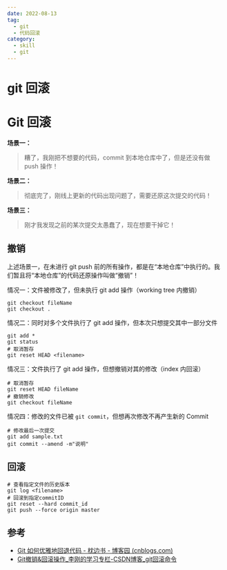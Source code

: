```yaml
---
date: 2022-08-13
tag:
  - git
  - 代码回滚
category:
  - skill
  - git
---
```


# git 回滚

# Git 回滚


**场景一：**

> 糟了，我刚把不想要的代码，commit 到本地仓库中了，但是还没有做 push 操作！

**场景二：**

> 彻底完了，刚线上更新的代码出现问题了，需要还原这次提交的代码！

**场景三：**

> 刚才我发现之前的某次提交太愚蠢了，现在想要干掉它！


## 撤销

上述场景一，在未进行 git push 前的所有操作，都是在“本地仓库”中执行的。我们暂且将“本地仓库”的代码还原操作叫做“撤销”！

情况一：文件被修改了，但未执行 git add 操作（working tree 内撤销）

```shell
git checkout fileName
git checkout .
```

情况二：同时对多个文件执行了 git add 操作，但本次只想提交其中一部分文件

```shell
git add *
git status
# 取消暂存 
git reset HEAD <filename>
```

情况三：文件执行了 git add 操作，但想撤销对其的修改（index 内回滚）
```shell
# 取消暂存 
git reset HEAD fileName 
# 撤销修改 
git checkout fileName
```

情况四：修改的文件已被 `git commit`，但想再次修改不再产生新的 Commit

```shell
# 修改最后一次提交
git add sample.txt
git commit --amend -m"说明"
```

## 回滚

```shell
# 查看指定文件的历史版本
git log <filename>
# 回滚到指定commitID
git reset --hard commit_id
git push --force origin master
```


## 参考

- [Git 如何优雅地回退代码 - 枕边书 - 博客园 (cnblogs.com)](https://www.cnblogs.com/zhenbianshu/p/12018714.html)
- [Git撤销&回滚操作_李刚的学习专栏-CSDN博客_git回滚命令](https://blog.csdn.net/ligang2585116/article/details/71094887)
